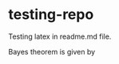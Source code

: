 # testing-repo

Testing latex in readme.md file. 

Bayes theorem is given by

[bayes]: https://github.com/GeraintPratten/testing-repo/blob/master/images/bayes.png "Bayes theorem"
